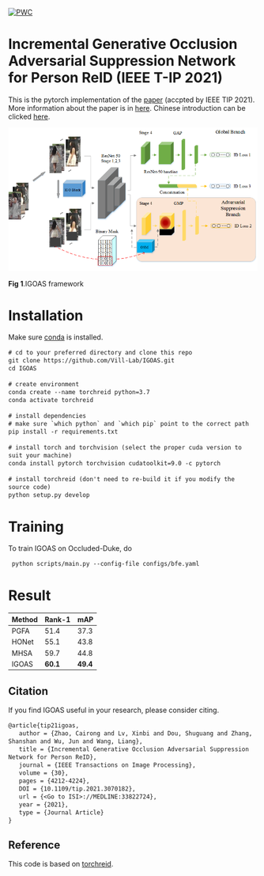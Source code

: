 [![PWC](https://img.shields.io/endpoint.svg?url=https://paperswithcode.com/badge/incremental-generative-occlusion-adversarial/person-re-identification-on-occluded-dukemtmc)](https://paperswithcode.com/sota/person-re-identification-on-occluded-dukemtmc?p=incremental-generative-occlusion-adversarial)
# Incremental Generative Occlusion Adversarial Suppression Network for Person ReID (IEEE T-IP 2021) 

This is the pytorch implementation of the [paper](https://ieeexplore.ieee.org/abstract/document/9397375) (accpted by IEEE TIP 2021). More information about the paper is in [here](https://shuguang-52.github.io/igoas/). Chinese introduction can be clicked [here](https://mp.weixin.qq.com/s/hw27ks6KA-6S3842iqmnwA).

<img src='figures/21_tip_igoas.png'>

**Fig 1**.IGOAS framework

# Installation

Make sure [conda](https://www.anaconda.com/distribution/) is installed.

    # cd to your preferred directory and clone this repo
    git clone https://github.com/Vill-Lab/IGOAS.git
    cd IGOAS
    
    # create environment
    conda create --name torchreid python=3.7
    conda activate torchreid
    
    # install dependencies
    # make sure `which python` and `which pip` point to the correct path
    pip install -r requirements.txt
    
    # install torch and torchvision (select the proper cuda version to suit your machine)
    conda install pytorch torchvision cudatoolkit=9.0 -c pytorch
    
    # install torchreid (don't need to re-build it if you modify the source code)
    python setup.py develop


# Training
To train IGOAS on Occluded-Duke, do

     python scripts/main.py --config-file configs/bfe.yaml


# Result

| Method | Rank-1 | mAP |
| ------ | ------ | ------ |
| PGFA | 51.4 | 37.3 |
| HONet| 55.1 | 43.8 |
| MHSA | 59.7 | 44.8 |
|IGOAS | **60.1** | **49.4** |



## Citation 
If you find IGOAS useful in your research, please consider citing.

```
@article{tip21igoas,
   author = {Zhao, Cairong and Lv, Xinbi and Dou, Shuguang and Zhang, Shanshan and Wu, Jun and Wang, Liang},
   title = {Incremental Generative Occlusion Adversarial Suppression Network for Person ReID},
   journal = {IEEE Transactions on Image Processing},
   volume = {30},
   pages = {4212-4224},
   DOI = {10.1109/tip.2021.3070182},
   url = {<Go to ISI>://MEDLINE:33822724},
   year = {2021},
   type = {Journal Article}
}
```

## Reference
This code is based on [torchreid](https://github.com/KaiyangZhou/deep-person-reid).

